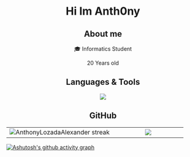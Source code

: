 <h1 align="center">Hi Im Anth0ny </h1> 

<!--Intro start-->

<!------------------------------------------------------------------------------------------------------------------------------------->
<h2 align="center">About me </h2> 
<p align="center">
🎓 Informatics Student
<p align="center">
  20 Years old
  </p>
<!--Intro end-->
</p>
<h2 align="center">Languages & Tools </h2>
<!--tech stack icons-->
<p align="center">
  <a href="https://skillicons.dev">
    <img src="https://skillicons.dev/icons?i=cs,cpp,java,py,kotlin,dotnet,github,vscode,idea,visualstudio&perline=12" />
  </a>
</p>
<!------------------------------------------------------------------------------------------------------------------------------------->
<h2 align = "center">GitHub </h2>
<!--- stats & Trophy (start) -->
<p align="center">
  <table align="center">
  <tr border="none">
  <td width="60%" align="center">
    <img title="🔥 Get streak stats for your profile at git.io/streak-stats" alt="AnthonyLozadaAlexander streak" src="https://github-readme-streak-stats.herokuapp.com/?user=AnthonyLozadaAlexander&theme=dark&hide_border=false" /> 
  </td>

  <td width="40%" align="center">
    <img align="center" src="https://github-readme-stats.anuraghazra1.vercel.app/api/top-langs/?username=AnthonyLozadaAlexander&theme=dark&hide_border=false&no-bg=true&no-frame=true&langs_count=10"/>
  </td>
  </tr>
  </table>
</p>        

[![Ashutosh's github activity graph](https://github-readme-activity-graph.vercel.app/graph?username=AnthonyLozadaAlexander&bg_color=0d1117&color=ffffff&line=ffff00&point=f9fafa&area=true&hide_border=true)](https://github.com/ashutosh00710/github-readme-activity-graph)
<!--- stats (end) -->

